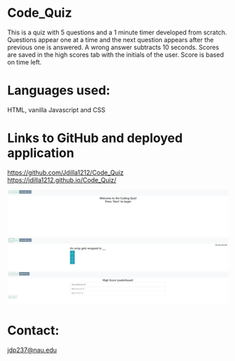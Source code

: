 # Code_Quiz
This is a quiz with 5 questions and a 1 minute timer developed from scratch. Questions appear one at a time and the next question appears after the previous one is answered. A wrong answer subtracts 10 seconds. Scores are saved in the high scores tab with the initials of the user.  Score is based on time left.

# Languages used:
HTML, vanilla Javascript and CSS

# Links to GitHub and deployed application
https://github.com/Jdilla1212/Code_Quiz
https://jdilla1212.github.io/Code_Quiz/

![code quiz](./Assets/code-quiz-screenshot.jpg)
![code quiz](./Assets/code-quiz-screenshot-2.jpg)
![code quiz](./Assets/code-quiz-screenshot-3.jpg)

# Contact:
jdp237@nau.edu

